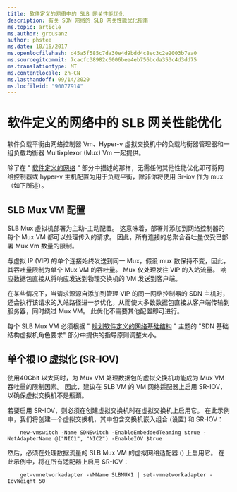 ```yaml
---
title: 软件定义的网络中的 SLB 网关性能优化
description: 有关 SDN 网络的 SLB 网关性能优化指南
ms.topic: article
ms.author: grcusanz
author: phstee
ms.date: 10/16/2017
ms.openlocfilehash: d45a5f585c7da30e4d9bdd4c8ec3c2e2003b7ea0
ms.sourcegitcommit: 7cacfc38982c6006bee4eb756bcda353c4d3dd75
ms.translationtype: MT
ms.contentlocale: zh-CN
ms.lasthandoff: 09/14/2020
ms.locfileid: "90077914"
---
```

# <a name="slb-gateway-performance-tuning-in-software-defined-networks"></a>软件定义的网络中的 SLB 网关性能优化

软件负载平衡由网络控制器 Vm、Hyper-v 虚拟交换机中的负载均衡器管理器和一组负载均衡器 Multixplexor (Mux) Vm 一起提供。

除了在 " [软件定义的网络](index.md) " 部分中描述的那样，无需任何其他性能优化即可将网络控制器或 hyper-v 主机配置为用于负载平衡，除非你将使用 Sr-iov 作为 mux （如下所述）。

## <a name="slb-mux-vm-configuration"></a>SLB Mux VM 配置

SLB Mux 虚拟机部署为主动-主动配置。  这意味着，部署并添加到网络控制器的每个 Mux VM 都可以处理传入的请求。  因此，所有连接的总聚合吞吐量仅受已部署 Mux Vm 数量的限制。

与虚拟 IP (VIP) 的单个连接始终发送到同一 Mux，假设 mux 数保持不变，因此，其吞吐量限制为单个 Mux VM 的吞吐量。  Mux 仅处理发往 VIP 的入站流量。  响应数据包直接从将响应发送到物理交换机的 VM 发送到客户端。

在某些情况下，当请求源源自添加到管理 VIP 的同一网络控制器的 SDN 主机时，还会执行该请求的入站路径进一步优化，从而使大多数数据包直接从客户端传输到服务器，同时绕过 Mux VM。  此优化不需要其他配置即可进行。

每个 SLB Mux VM 必须根据 "  [规划软件定义的网络基础结构](../../../../networking/sdn/plan/Plan-a-Software-Defined-Network-Infrastructure.md) " 主题的 "SDN 基础结构虚拟机角色要求" 部分中提供的指导原则调整大小。

## <a name="single-root-io-virtualization-sr-iov"></a>单个根 IO 虚拟化 (SR-IOV) 

使用40Gbit 以太网时，为 Mux VM 处理数据包的虚拟交换机功能成为 Mux VM 吞吐量的限制因素。  因此，建议在 SLB VM 的 VM 网络适配器上启用 SR-IOV，以确保虚拟交换机不是瓶颈。

若要启用 SR-IOV，则必须在创建虚拟交换机时在虚拟交换机上启用它。  在此示例中，我们将创建一个虚拟交换机，其中包含交换机嵌入组合 (设置) 和 SR-IOV：
``` syntax
    new-vmswitch -Name SDNSwitch -EnableEmbeddedTeaming $true -NetAdapterName @("NIC1", "NIC2") -EnableIOV $true
```
然后，必须在处理数据流量的 SLB Mux VM 的虚拟网络适配器 () 上启用它。  在此示例中，将在所有适配器上启用 SR-IOV：
``` syntax
    get-vmnetworkadapter -VMName SLBMUX1 | set-vmnetworkadapter -IovWeight 50
```
